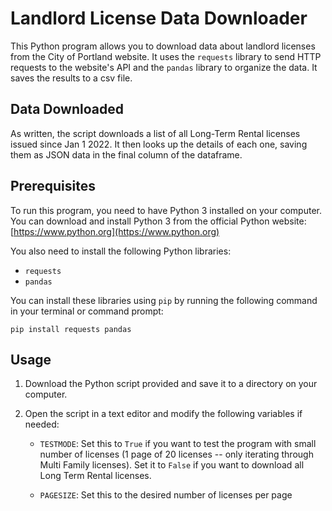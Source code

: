# Landlord License Data Downloader

This Python program allows you to download data about landlord licenses from the City of Portland website. It uses the `requests` library to send HTTP requests to the website's API and the `pandas` library to organize the data. It saves the results to a csv file.

## Data Downloaded

As written, the script downloads a list of all Long-Term Rental licenses issued since Jan 1 2022. It then looks up the details of each one, saving them as JSON data in the final column of the dataframe.

## Prerequisites

To run this program, you need to have Python 3 installed on your computer. You can download and install Python 3 from the official Python website: [https://www.python.org](https://www.python.org)

You also need to install the following Python libraries:

- `requests`
- `pandas`

You can install these libraries using `pip` by running the following command in your terminal or command prompt:

```
pip install requests pandas
```

## Usage

1. Download the Python script provided and save it to a directory on your computer.

2. Open the script in a text editor and modify the following variables if needed:

   - `TESTMODE`: Set this to `True` if you want to test the program with small number of licenses (1 page of 20 licenses -- only iterating through Multi Family licenses). Set it to `False` if you want to download all Long Term Rental licenses.

   - `PAGESIZE`: Set this to the desired number of licenses per page

